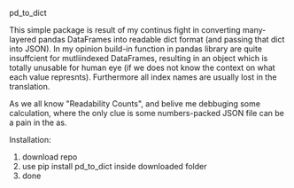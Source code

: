 pd_to_dict

This simple package is result of my continus fight in converting many-layered pandas DataFrames into
readable dict format (and passing that dict into JSON). In my opinion build-in function in pandas 
library are quite insuffcient for mutliindexed DataFrames, resulting in an object which is totally
unusable for human eye (if we does not know the context on what each value represnts). Furthermore
all index names are usually lost in the translation.

As we all know "Readability Counts", and belive me debbuging some calculation, where the only
clue is some numbers-packed JSON file can be a pain in the as.

Installation:

1) download repo
2) use pip install pd_to_dict inside downloaded folder
3) done
